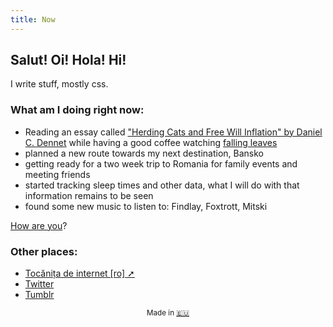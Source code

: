 ```yaml
---
title: Now
---
```


## Salut! Oi! Hola! Hi!

I write stuff, mostly css.

### What am I doing right **now**:

- Reading an essay called ["Herding Cats and Free Will Inflation" by Daniel C. Dennet](https://3quarksdaily.com/3quarksdaily/2021/03/daniel-c-dennett-herding-cats-and-free-will-inflation.html) while having a good coffee watching [falling leaves](https://falseknees.tumblr.com/post/696679242182819840/prints-in-store)
- planned a new route towards my next destination, Bansko
- getting ready for a two week trip to Romania for family events and meeting friends
- started tracking sleep times and other data, what I will do with that information remains to be seen
- found some new music to listen to: Findlay, Foxtrott, Mitski

[How are you](mailto:vlad@nsu.ro?subject=Hey%2C%20I%20am%20...)?

### Other places:
- [Tocănița de internet [ro] ➚](https://tocanita.substack.com/)
- [Twitter](https://twitter.com/owltakestime/)
- [Tumblr](https://owltakestime.tumblr.com/)

<sub style="text-align: center; display: block;">Made in [🇪🇺](/then/)</sub>
